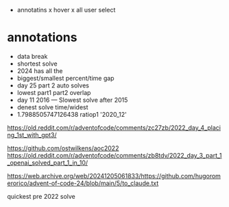 - annotatins
x hover
x all user select


# annotations
- data break
- shortest solve
- 2024 has all the 
- biggest/smallest percent/time gap
- day 25 part 2 auto solves
- lowest part1 part2 overlap
- day 11 2016 — Slowest solve after 2015
- denest solve time/widest
- 1.7988505747126438 ratiop1 '2020_12'


https://old.reddit.com/r/adventofcode/comments/zc27zb/2022_day_4_placing_1st_with_gpt3/

https://github.com/ostwilkens/aoc2022
https://old.reddit.com/r/adventofcode/comments/zb8tdv/2022_day_3_part_1_openai_solved_part_1_in_10/

https://web.archive.org/web/20241205061833/https://github.com/hugoromerorico/advent-of-code-24/blob/main/5/to_claude.txt


quickest pre 2022 solve






